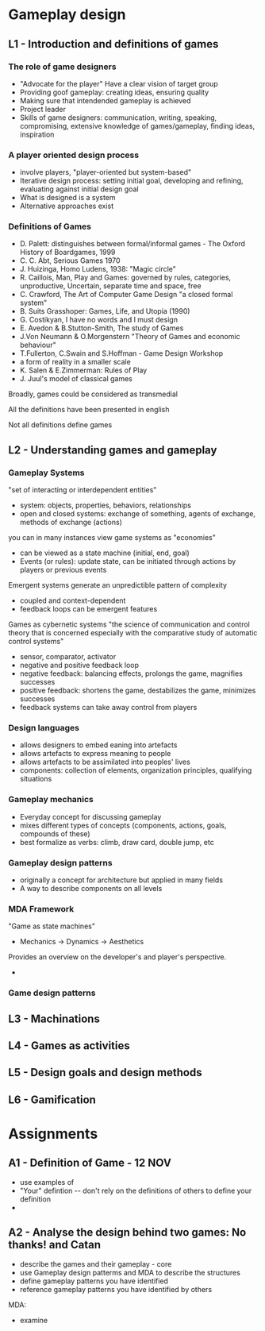 # Gameplay design

## L1 - Introduction and definitions of games

### The role of game designers

- "Advocate for the player" Have a clear vision of target group
- Providing goof gameplay: creating ideas, ensuring quality
- Making sure that intendended gameplay is achieved
- Project leader
- Skills of game designers: communication, writing, speaking, compromising, extensive knowledge of games/gameplay, finding ideas, inspiration

### A player oriented design process

- involve players, "player-oriented but system-based"
- Iterative design process: setting initial goal, developing and refining, evaluating against initial design goal
- What is designed is a system
- Alternative approaches exist

### Definitions of Games

- D. Palett: distinguishes between formal/informal games - The Oxford History of Boardgames, 1999
- C. C. Abt, Serious Games 1970
- J. Huizinga, Homo Ludens, 1938: "Magic circle"
- R. Caillois, Man, Play and Games: governed by rules, categories, unproductive, Uncertain, separate time and space, free
- C. Crawford, The Art of Computer Game Design "a closed formal system"
- B. Suits Grasshoper: Games, Life, and Utopia (1990)
- G. Costikyan, I have no words and I must design
- E. Avedon & B.Stutton-Smith, The study of Games
- J.Von Neumann & O.Morgenstern "Theory of Games and economic behaviour"
- T.Fullerton, C.Swain and S.Hoffman - Game Design Workshop
- a form of reality in a smaller scale
- K. Salen & E.Zimmerman: Rules of Play
- J. Juul's model of classical games

Broadly, games could be considered as transmedial

All the definitions have been presented in english

Not all definitions define games

## L2 - Understanding games and gameplay

### Gameplay Systems

"set of interacting or interdependent entities"

- system: objects, properties, behaviors, relationships
- open and closed systems: exchange of something, agents of exchange, methods of exchange (actions)

you can in many instances view game systems as "economies"

- can be viewed as a state machine (initial, end, goal)
- Events (or rules): update state, can be initiated through actions by players or previous events

Emergent systems generate an unpredictible pattern of complexity

- coupled and context-dependent
- feedback loops can be emergent features

Games as cybernetic systems "the science of communication and control theory that is concerned especially with the comparative study of automatic control systems"

- sensor, comparator, activator
- negative and positive feedback loop
- negative feedback: balancing effects, prolongs the game, magnifies successes
- positive feedback: shortens the game, destabilizes the game, minimizes successes
- feedback systems can take away control from players

### Design languages

- allows designers to embed eaning into artefacts
- allows artefacts to express meaning to people
- allows artefacts to be assimilated into peoples' lives
- components: collection of elements, organization principles, qualifying situations

### Gameplay mechanics

- Everyday concept for discussing gameplay
- mixes different types of concepts (components, actions, goals, compounds of these)
- best formalize as verbs: climb, draw card, double jump, etc

### Gameplay design patterns

- originally a concept for architecture but applied in many fields
- A way to describe components on all levels

### MDA Framework

"Game as state machines" 

- Mechanics -> Dynamics -> Aesthetics

Provides an overview on the developer's and player's perspective.

- 

### Game design patterns

## L3 - Machinations

## L4 - Games as activities

## L5 - Design goals and design methods

## L6 - Gamification

# Assignments

## A1 - Definition of Game - 12 NOV

- use examples of
- "Your" defintion -- don't rely on the definitions of others to define your definition
- 


## A2 - Analyse the design behind two games: No thanks! and Catan

- describe the games and their gameplay - core
- use Gameplay design patterms and MDA to describe the structures
- define gameplay patterns you have identified
- reference gameplay patterns you have identified by others


MDA: 

- examine
